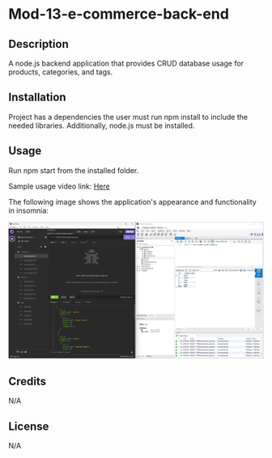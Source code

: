 # Mod-13-e-commerce-back-end

## Description

A node.js backend application that provides CRUD database usage for products, categories, and tags.


## Installation

Project has a dependencies the user must run npm install to include the needed libraries.  Additionally, node.js must be installed.

## Usage

Run npm start from the installed folder. 

Sample usage video link: [Here](https://youtu.be/KCZsr6dCVRo)

The following image shows the application's appearance and functionality in insomnia:

![insominia view.](./assets/mod-13-screenshot-insomnia.png)

## Credits

N/A

## License

N/A
